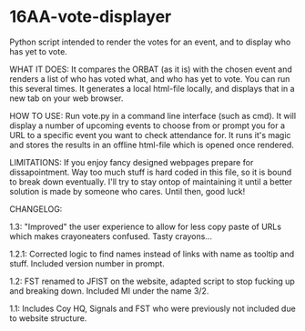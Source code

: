 # 16AA-vote-displayer
Python script intended to render the votes for an event, and to display who has yet to vote.

WHAT IT DOES:
It compares the ORBAT (as it is) with the chosen event and renders a list of who has voted what, and who has yet to vote.
You can run this several times. It generates a local html-file locally, and displays that in a new tab on your web browser.

HOW TO USE:
Run vote.py in a command line interface (such as cmd). It will display a number of upcoming events to choose from or prompt you for a URL to a specific event you want to check attendance for.
It runs it's magic and stores the results in an offline html-file which is opened once rendered.


LIMITATIONS:
If you enjoy fancy designed webpages prepare for dissapointment.
Way too much stuff is hard coded in this file, so it is bound to break down eventually.
I'll try to stay ontop of maintaining it until a better solution is made by someone who cares.
Until then, good luck!

CHANGELOG:

1.3:
"Improved" the user experience to allow for less copy paste of URLs which makes crayoneaters confused. Tasty crayons...

1.2.1:
Corrected logic to find names instead of links with name as tooltip and stuff.
Included version number in prompt.

1.2:
FST renamed to JFIST on the website, adapted script to stop fucking up and breaking down.
Included MI under the name 3/2.

1.1:
Includes Coy HQ, Signals and FST who were previously not included due to website structure.
